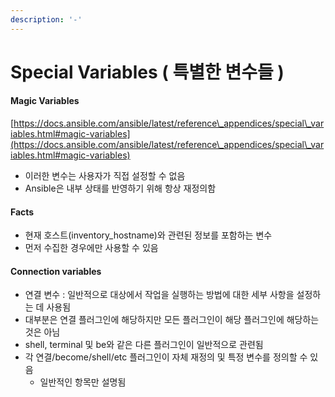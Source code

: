 ```yaml
---
description: '-'
---
```


# Special Variables ( 특별한 변수들 )

#### Magic Variables

[https://docs.ansible.com/ansible/latest/reference\_appendices/special\_variables.html#magic-variables](https://docs.ansible.com/ansible/latest/reference\_appendices/special\_variables.html#magic-variables)

* 이러한 변수는 사용자가 직접 설정할 수 없음
* Ansible은 내부 상태를 반영하기 위해 항상 재정의함

#### Facts

* 현재 호스트(inventory\_hostname)와 관련된 정보를 포함하는 변수
* 먼저 수집한 경우에만 사용할 수 있음

#### Connection variables

* 연결 변수 : 일반적으로 대상에서 작업을 실행하는 방법에 대한 세부 사항을 설정하는 데 사용됨
* 대부분은 연결 플러그인에 해당하지만 모든 플러그인이 해당 플러그인에 해당하는 것은 아님
* shell, terminal 및 be와 같은 다른 플러그인이 일반적으로 관련됨
* 각 연결/become/shell/etc 플러그인이 자체 재정의 및 특정 변수를 정의할 수 있음
  * 일반적인 항목만 설명됨
